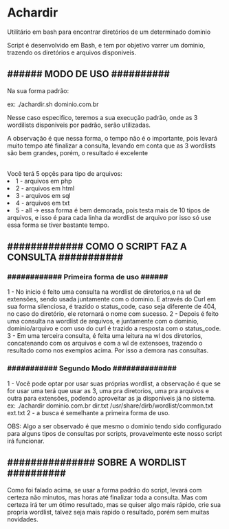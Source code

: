 <h1> Achardir</h1>
<p>Utilitário em bash para encontrar diretórios de um determinado dominio</p>
Script é desenvolvido em Bash, e tem por objetivo varrer um dominio, trazendo os diretórios e arquivos disponiveis.

<h2>###### MODO DE USO ##########</h2>

<p>Na sua forma padrão:</p>
  <spam>ex: ./achardir.sh dominio.com.br</spam>
<p>Nesse caso especifico, teremos a sua execução padrão, onde as 3 wordilists disponiveis por padrão, serão utilizadas.</p>
 <p> A observação é que nessa forma, o tempo não é o importante, pois levará muito tempo até finalizar a consulta, levando em conta  que as 3 wordlists são bem grandes, porém, o resultado é excelente</p></br>
  <spam>Você terá 5 opçẽs para tipo de arquivos:</spam>
    <li>1 - arquivos em php</li>
    <li>2 - arquivos em html</li>
    <li>3 - arquivos em sql</li>
    <li>4 - arquivos em txt</li>
    <li>5 - all -> essa forma é bem demorada, pois testa mais de 10 tipos de arquivos, e isso é para cada linha da wordlist de arquivo por isso só use essa forma se tiver bastante tempo.</li>
<h2>############# COMO O SCRIPT FAZ A CONSULTA ###########</h2>


<h3>############ Primeira forma de uso ######</h3>

1 - No inicio é feito uma consulta na wordlist de diretorios,e na wl de extensões, sendo usada juntamente com o dominio. E através do Curl em sua forma
    silenciosa, é trazido o status_code, caso seja diferente de 404, no caso do diretório, ele retornará o nome com sucesso.
2 - Depois é feito uma consulta na wordlist de arquivos, e juntamente com o dominio, dominio/arquivo e com uso do curl é trazido
    a resposta com o status_code.
3 - Em uma terceira consulta, é feita uma leitura na wl dos diretorios, concatenando com os arquivos e com a wl de extensoes, trazendo
    o resultado como nos exemplos acima.
Por isso a demora nas consultas.

<h3>########### Segundo Modo ##############</h3>
1 - Você pode optar por usar suas próprias wordlist, a observação é que se for usar uma terá que usar as 3, uma pra diretorios, uma pra
    arquivos e outra para extensões, podendo aproveitar as ja disponiveis já no sistema.
    ex: ./achardir dominio.com.br dir.txt /usr/share/dirb/wordlist/common.txt ext.txt
2 - a busca é semelhante a primeira forma de uso.

OBS: Algo a ser observado é que mesmo o dominio tendo sido configurado para alguns tipos de consultas por scripts, provavelmente este
nosso script irá funcionar.

<h2>############### SOBRE A WORDLIST ##########</h2>
Como foi falado acima, se usar a forma padrão do script, levará com certeza não minutos, mas horas até finalizar toda a consulta.
Mas com certeza irá ter um ótimo resultado, mas se quiser algo mais rápido, crie sua propria wordlist, talvez seja mais rapido o resultado,
porém sem muitas novidades.
